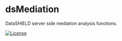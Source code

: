 dsMediation
============

DataSHIELD server side mediation analysis functions.

[![License](https://img.shields.io/badge/license-GPLv3-blue.svg)](https://www.gnu.org/licenses/gpl-3.0.html)
